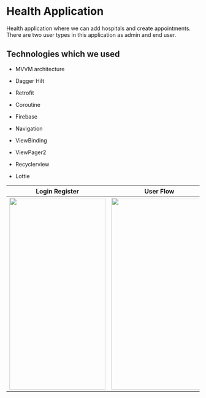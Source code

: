 # Health Application

Health application where we can add hospitals and create appointments. There are two user types in this application as admin and end user.

## Technologies which we used

- MVVM architecture

- Dagger Hilt

- Retrofit

- Coroutine

- Firebase

- Navigation

- ViewBinding

- ViewPager2

- Recyclerview

- Lottie

| Login Register  | User Flow | Admin Flow |
| ------------- | ------------- | ------------- |
|  <img src="https://user-images.githubusercontent.com/71497349/129103798-1a46e2ee-79ed-4fe0-8a84-9c500a086323.gif" width="250" height="500" /> | <img src="https://user-images.githubusercontent.com/71497349/129106603-7ee9a1e3-4cea-4f89-aaea-f5b9a52be94b.gif" width="250" height="500" />  | <img src="https://user-images.githubusercontent.com/71497349/129105034-ce7b2088-058a-4f9f-bce6-c46b15178be0.gif" width="250" height="500" /> |
